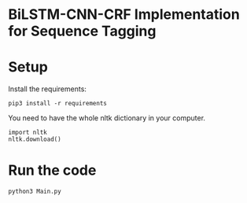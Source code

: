 # BiLSTM-CNN-CRF Implementation for Sequence Tagging

# Setup
Install the requirements:
```
pip3 install -r requirements
```
You need to have the whole nltk dictionary in your computer.
```
import nltk
nltk.download()
```
# Run the code
```
python3 Main.py
```
